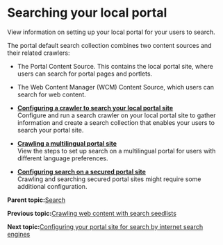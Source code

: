 # Searching your local portal 

View information on setting up your local portal for your users to search.

The portal default search collection combines two content sources and their related crawlers:

-   The Portal Content Source. This contains the local portal site, where users can search for portal pages and portlets.
-   The Web Content Manager \(WCM\) Content Source, which users can search for web content.

-   **[Configuring a crawler to search your local portal site ](../admin-system/srccrwlindxsite.md)**  
Configure and run a search crawler on your local portal site to gather information and create a search collection that enables your users to search your portal site.
-   **[Crawling a multilingual portal site ](../admin-system/srtmultiling.md)**  
View the steps to set up search on a multilingual portal for users with different language preferences.
-   **[Configuring search on a secured portal site ](../admin-system/srtcnfgsrchscrprtlsite.md)**  
Crawling and searching secured portal sites might require some additional configuration.

**Parent topic:**[Search ](../wcm/wcm_dev_search.md)

**Previous topic:**[Crawling web content with search seedlists ](../wcm/wcm_dev_search_seedbase.md)

**Next topic:**[Configuring your portal site for search by internet search engines ](../admin-system/srccfgextsrch.md)


